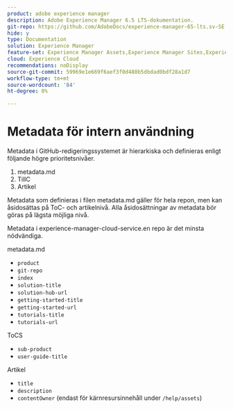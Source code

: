 ```yaml
---
product: adobe experience manager
description: Adobe Experience Manager 6.5 LTS-dokumentation.
git-repo: https://github.com/AdobeDocs/experience-manager-65-lts.sv-SE
hide: y
type: Documentation
solution: Experience Manager
feature-set: Experience Manager Assets,Experience Manager Sites,Experience Manager, Experience Manager Forms, Experience Manager Cloud Manager
cloud: Experience Cloud
recommendations: noDisplay
source-git-commit: 59969e1e669f6aef3f0d480b5dbdad0bdf28a1d7
workflow-type: tm+mt
source-wordcount: '84'
ht-degree: 0%

---
```



# Metadata för intern användning

Metadata i GitHub-redigeringssystemet är hierarkiska och definieras enligt följande högre prioritetsnivåer.

1. metadata.md
1. TillC
1. Artikel

Metadata som definieras i filen metadata.md gäller för hela repon, men kan åsidosättas på ToC- och artikelnivå. Alla åsidosättningar av metadata bör göras på lägsta möjliga nivå.

Metadata i experience-manager-cloud-service.en repo är det minsta nödvändiga.

metadata.md

* `product`
* `git-repo`
* `index`
* `solution-title`
* `solution-hub-url`
* `getting-started-title`
* `getting-started-url`
* `tutorials-title`
* `tutorials-url`

ToCS

* `sub-product`
* `user-guide-title`

Artikel

* `title`
* `description`
* `contentOwner` (endast för kärnresursinnehåll under `/help/assets`)
